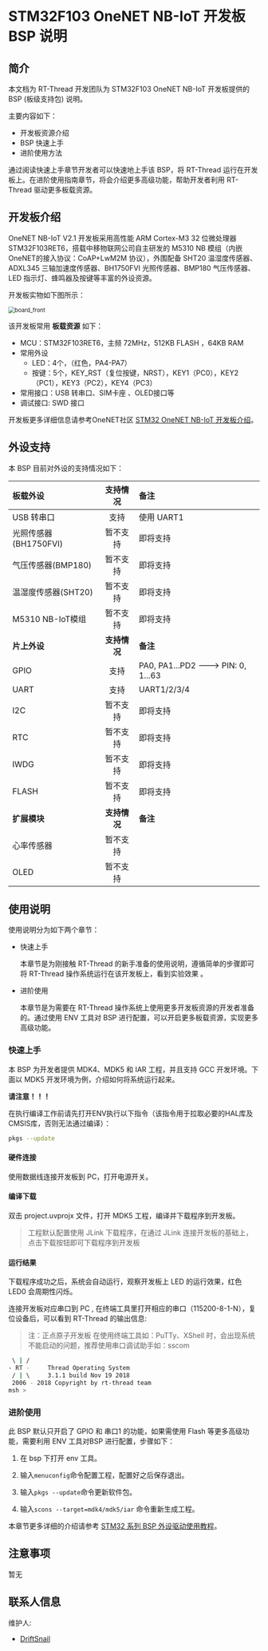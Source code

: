 # STM32F103  OneNET NB-IoT 开发板 BSP 说明

## 简介

本文档为 RT-Thread 开发团队为 STM32F103 OneNET NB-IoT 开发板提供的 BSP (板级支持包) 说明。

主要内容如下：

- 开发板资源介绍
- BSP 快速上手
- 进阶使用方法

通过阅读快速上手章节开发者可以快速地上手该 BSP，将 RT-Thread 运行在开发板上。在进阶使用指南章节，将会介绍更多高级功能，帮助开发者利用 RT-Thread 驱动更多板载资源。

## 开发板介绍

OneNET NB-IoT V2.1 开发板采用高性能 ARM Cortex-M3 32 位微处理器 STM32F103RET6，搭载中移物联网公司自主研发的 M5310 NB 模组（内嵌 OneNET的接入协议：CoAP+LwM2M 协议），外围配备 SHT20 温湿度传感器、ADXL345
三轴加速度传感器、BH1750FVI 光照传感器、BMP180 气压传感器、LED 指示灯、蜂鸣器及按键等丰富的外设资源。

开发板实物如下图所示：

<img src="figures\board_front.png" alt="board_front" style="zoom:80%;" />

该开发板常用 **板载资源** 如下：

- MCU：STM32F103RET6，主频 72MHz，512KB FLASH ，64KB RAM
- 常用外设
  - LED：4个，（红色，PA4-PA7）
  - 按键：5个，KEY_RST（复位按键，NRST），KEY1（PC0），KEY2（PC1），KEY3（PC2），KEY4（PC3）
- 常用接口：USB 转串口、SIM卡座 、OLED接口等
- 调试接口:   SWD 接口

开发板更多详细信息请参考OneNET社区 [STM32 OneNET NB-IoT 开发板介绍](https://open.iot.10086.cn/bbs/thread-19650-1-1.html)。

## 外设支持

本 BSP 目前对外设的支持情况如下：

| **板载外设**      | **支持情况** | **备注**                              |
| :----------------- | :----------: | :------------------------------------- |
| USB 转串口        |     支持     |  使用 UART1                              |
| 光照传感器(BH1750FVI) |     暂不支持     | 即将支持                           |
| 气压传感器(BMP180) | 暂不支持 | 即将支持                           |
| 温湿度传感器(SHT20) | 暂不支持 | 即将支持                           |
| M5310 NB-IoT模组 | 暂不支持 | 即将支持                           |
| **片上外设**      | **支持情况** | **备注**                              |
| GPIO              |     支持     | PA0, PA1...PD2 ---> PIN: 0, 1...63 |
| UART              |     支持     | UART1/2/3/4                          |
| I2C               |     暂不支持     | 即将支持                           |
| RTC            |     暂不支持     | 即将支持 |
| IWDG | 暂不支持 | 即将支持 |
| FLASH |     暂不支持     | 即将支持 |
| **扩展模块**      | **支持情况** | **备注**                              |
| 心率传感器 |   暂不支持   |                               |
| OLED | 暂不支持 | |

## 使用说明

使用说明分为如下两个章节：

- 快速上手

    本章节是为刚接触 RT-Thread 的新手准备的使用说明，遵循简单的步骤即可将 RT-Thread 操作系统运行在该开发板上，看到实验效果 。

- 进阶使用

    本章节是为需要在 RT-Thread 操作系统上使用更多开发板资源的开发者准备的。通过使用 ENV 工具对 BSP 进行配置，可以开启更多板载资源，实现更多高级功能。


### 快速上手

本 BSP 为开发者提供 MDK4、MDK5 和 IAR 工程，并且支持 GCC 开发环境。下面以 MDK5 开发环境为例，介绍如何将系统运行起来。

**请注意！！！**

在执行编译工作前请先打开ENV执行以下指令（该指令用于拉取必要的HAL库及CMSIS库，否则无法通过编译）：

```bash
pkgs --update
```

#### 硬件连接

使用数据线连接开发板到 PC，打开电源开关。

#### 编译下载

双击 project.uvprojx 文件，打开 MDK5 工程，编译并下载程序到开发板。

> 工程默认配置使用 JLink 下载程序，在通过 JLink 连接开发板的基础上，点击下载按钮即可下载程序到开发板

#### 运行结果

下载程序成功之后，系统会自动运行，观察开发板上 LED 的运行效果，红色 LED0 会周期性闪烁。

连接开发板对应串口到 PC , 在终端工具里打开相应的串口（115200-8-1-N），复位设备后，可以看到 RT-Thread 的输出信息:

> 注：正点原子开发板 在使用终端工具如：PuTTy、XShell 时，会出现系统不能启动的问题，推荐使用串口调试助手如：sscom

```bash
 \ | /
- RT -     Thread Operating System
 / | \     3.1.1 build Nov 19 2018
 2006 - 2018 Copyright by rt-thread team
msh >
```
### 进阶使用

此 BSP 默认只开启了 GPIO 和 串口1 的功能，如果需使用 Flash 等更多高级功能，需要利用 ENV 工具对BSP 进行配置，步骤如下：

1. 在 bsp 下打开 env 工具。

2. 输入`menuconfig`命令配置工程，配置好之后保存退出。

3. 输入`pkgs --update`命令更新软件包。

4. 输入`scons --target=mdk4/mdk5/iar` 命令重新生成工程。

本章节更多详细的介绍请参考 [STM32 系列 BSP 外设驱动使用教程](../docs/STM32系列BSP外设驱动使用教程.md)。

## 注意事项

暂无


## 联系人信息

维护人:

- [DriftSnail](https://github.com/DriftSnail) 

